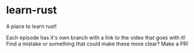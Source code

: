 # learn-rust
A place to learn rust!

Each episode has it's own branch with a link to the video that goes with it! Find a mistake or something that could make these more clear? Make a PR!
